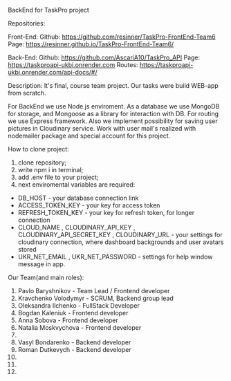 BackEnd for TaskPro project

Repositories:

Front-End:
Github: https://github.com/resinner/TaskPro-FrontEnd-Team6
Page: https://resinner.github.io/TaskPro-FrontEnd-Team6/

Back-End:
Github: https://github.com/AscariA10/TaskPro_API
Page: https://taskproapi-ukbi.onrender.com
Routes: https://taskproapi-ukbi.onrender.com/api-docs/#/

Description:
It's final, course team project. Our tasks were build WEB-app from scratch.

For BackEnd we use Node.js enviroment. As a database we use MongoDB for storage, and
Mongoose as a library for interaction with DB. For routing we use Express framework.
Also we implement possibility for saving user pictures in Cloudinary service.
Work with user mail's realized with nodemailer package and special account for this project.

How to clone project:

1. clone repository;
2. write npm i in terminal;
3. add .env file to your project;
4. next enviromental variables are required:
 - DB_HOST - your database connection link
 - ACCESS_TOKEN_KEY - your key for access token
 - REFRESH_TOKEN_KEY - your key for refresh token, for longer connection
 - CLOUD_NAME , CLOUDINARY_API_KEY , CLOUDINARY_API_SECRET_KEY , CLOUDINARY_URL - your settings for cloudinary
 connection, where dashboard backgrounds and user avatars stored
 - UKR_NET_EMAIL , UKR_NET_PASSWORD - settings for help window message in app.

Our Team(and main roles):

1. Pavlo Baryshnikov - Team Lead / Frontend developer
2. Kravchenko Volodymyr - SCRUM, Backend group lead
3. Oleksandra Ilchenko - FullStack Developer
4. Bogdan Kaleniuk - Frontend developer
5. Anna Sobova - Frontend developer
6. Natalia Moskvychova - Frontend developer
7.
8. Vasyl Bondarenko - Backend developer
9. Roman Dutkevych - Backend developer
10.
11.
12.
